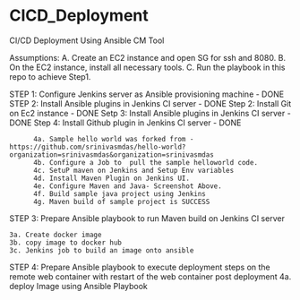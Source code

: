 # CICD_Deployment

CI/CD Deployment Using Ansible CM Tool

Assumptions: 
A. Create an EC2 instance and open SG for ssh and 8080.
B. On the EC2 instance, install all necessary tools.
C. Run the playbook in this repo to achieve Step1.

STEP 1: Configure Jenkins server as Ansible provisioning machine - DONE
STEP 2: Install Ansible plugins in Jenkins CI server - DONE
    Step 2: Install Git on Ec2 instance - DONE
    Setp 3: Install Ansible plugins in Jenkins CI server - DONE
    Step 4: Install Github plugin in Jenkins CI server - DONE

          4a. Sample hello world was forked from - https://github.com/srinivasmdas/hello-world?organization=srinivasmdas&organization=srinivasmdas
          4b. Configure a Job to  pull the sample helloworld code.
          4c. SetuP maven on Jenkins and Setup Env variables
          4d. Install Maven Plugin on Jenkins UI.
          4e. Configure Maven and Java- Screenshot Above.
          4f. Build sample java project using Jenkins
          4g. Maven build of sample project is SUCCESS
          
STEP 3: Prepare Ansible playbook to run Maven build on Jenkins CI server
        
    3a. Create docker image
    3b. copy image to docker hub
    3c. Jenkins job to build an image onto ansible
 

STEP 4: Prepare Ansible playbook to execute deployment steps on the remote web container with restart of the web container post deployment
    4a.   deploy Image using Ansible Playbook







